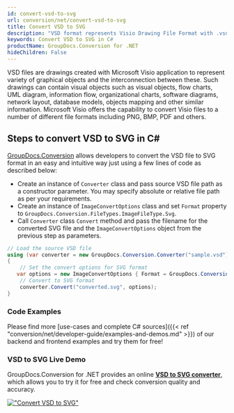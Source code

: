 ```yaml
---
id: convert-vsd-to-svg
url: conversion/net/convert-vsd-to-svg
title: Convert VSD to SVG
description: "VSD format represents Visio Drawing File Format with .vsd extension. Learn how to convert VSD to SVG file programmatically in C# language using GroupDocs.Conversion for .NET library."
keywords: Convert VSD to SVG in C#
productName: GroupDocs.Conversion for .NET
hideChildren: False
---
```


VSD files are drawings created with Microsoft Visio application to represent variety of graphical objects and the interconnection between these. Such drawings can contain visual objects such as visual objects, flow charts, UML diagram, information flow, organizational charts, software diagrams, network layout, database models, objects mapping and other similar information. Microsoft Visio offers the capability to convert Visio files to a number of different file formats including PNG, BMP, PDF and others.

## Steps to convert VSD to SVG in C#

[GroupDocs.Conversion](https://products.groupdocs.com/conversion/net) allows developers to convert the VSD file to SVG format in an easy and intuitive way just using a few lines of code as described below:

* Create an instance of `Converter` class and pass source VSD file path as a constructor parameter. You may specify absolute or relative file path as per your requirements. 
* Create an instance of `ImageConvertOptions` class and set `Format` property to `GroupDocs.Conversion.FileTypes.ImageFileType.Svg`.
* Call `Converter` class `Convert` method and pass the filename for the converted SVG file and the `ImageConvertOptions` object from the previous step as parameters.

```csharp
// Load the source VSD file
using (var converter = new GroupDocs.Conversion.Converter("sample.vsd"))
{
    // Set the convert options for SVG format
   var options = new ImageConvertOptions { Format = GroupDocs.Conversion.FileTypes.ImageFileType.Svg };
    // Convert to SVG format
    converter.Convert("converted.svg", options);
}
```

### Code Examples

Please find more [use-cases and complete C# sources]({{< ref "conversion/net/developer-guide/examples-and-demos.md" >}}) of our backend and frontend examples and try them for free!

### VSD to SVG Live Demo

GroupDocs.Conversion for .NET provides an online [**VSD to SVG converter**](https://products.groupdocs.app/conversion/vsd-to-svg), which allows you to try it for free and check conversion quality and accuracy.

[!["Convert VSD to SVG"](conversion/net/images/convert-to-svg/convert-vsd-to-svg.png)](https://products.groupdocs.app/conversion/vsd-to-svg)